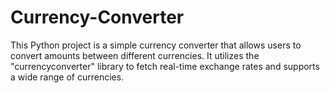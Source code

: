 # Currency-Converter
This Python project is a simple currency converter that allows users to convert amounts between different currencies. It utilizes the "currencyconverter" library to fetch real-time exchange rates and supports a wide range of currencies. 
